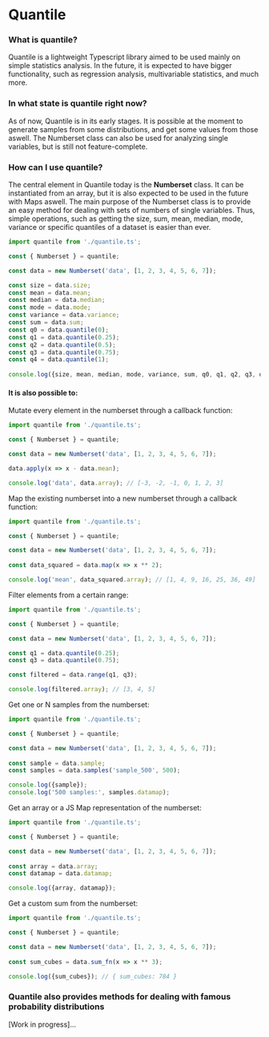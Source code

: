 # Quantile
### What is quantile?
Quantile is a lightweight Typescript library aimed to be used mainly on simple statistics analysis. In the future, it is expected to have bigger functionality, such as regression analysis, multivariable statistics, and much more.

### In what state is quantile right now? 
As of now, Quantile is in its early stages. It is possible at the moment to generate samples from some distributions, and get some values from those aswell. The Numberset class can also be used for analyzing single variables, but is still not feature-complete.

### How can I use quantile?
The central element in Quantile today is the **Numberset** class. It can be instantiated from an array, but it is also expected to be used in the future with Maps aswell. The main purpose of the Numberset class is to provide an easy method for dealing with sets of numbers of single variables. Thus, simple operations, such as getting the size, sum, mean, median, mode, variance or specific quantiles of a dataset is easier than ever. 


```ts
import quantile from './quantile.ts';

const { Numberset } = quantile;

const data = new Numberset('data', [1, 2, 3, 4, 5, 6, 7]);

const size = data.size;
const mean = data.mean;
const median = data.median;
const mode = data.mode;
const variance = data.variance;
const sum = data.sum;
const q0 = data.quantile(0);
const q1 = data.quantile(0.25);
const q2 = data.quantile(0.5);
const q3 = data.quantile(0.75);
const q4 = data.quantile(1);
  
console.log({size, mean, median, mode, variance, sum, q0, q1, q2, q3, q4});
```

#### It is also possible to:

Mutate every element in the numberset through a callback function:
```ts
import quantile from './quantile.ts';

const { Numberset } = quantile;

const data = new Numberset('data', [1, 2, 3, 4, 5, 6, 7]);

data.apply(x => x - data.mean);

console.log('data', data.array); // [-3, -2, -1, 0, 1, 2, 3]
```
Map the existing numberset into a new numberset through a callback function:
```ts
import quantile from './quantile.ts';

const { Numberset } = quantile;

const data = new Numberset('data', [1, 2, 3, 4, 5, 6, 7]);
  
const data_squared = data.map(x => x ** 2);

console.log('mean', data_squared.array); // [1, 4, 9, 16, 25, 36, 49]
```
Filter elements from a certain range:
```ts
import quantile from './quantile.ts';

const { Numberset } = quantile;

const data = new Numberset('data', [1, 2, 3, 4, 5, 6, 7]);

const q1 = data.quantile(0.25);
const q3 = data.quantile(0.75);

const filtered = data.range(q1, q3);

console.log(filtered.array); // [3, 4, 5]
```
Get one or N samples from the numberset:
```ts
import quantile from './quantile.ts';

const { Numberset } = quantile;

const data = new Numberset('data', [1, 2, 3, 4, 5, 6, 7]);
  
const sample = data.sample;
const samples = data.samples('sample_500', 500);

console.log({sample});
console.log('500 samples:', samples.datamap);
```
Get an array or a JS Map representation of the numberset:
```ts
import quantile from './quantile.ts';

const { Numberset } = quantile;

const data = new Numberset('data', [1, 2, 3, 4, 5, 6, 7]);
  
const array = data.array;
const datamap = data.datamap;

console.log({array, datamap});
```
Get a custom sum from the numberset:
```ts
import quantile from './quantile.ts';

const { Numberset } = quantile;

const data = new Numberset('data', [1, 2, 3, 4, 5, 6, 7]);
  
const sum_cubes = data.sum_fn(x => x ** 3);

console.log({sum_cubes}); // { sum_cubes: 784 }
```

### Quantile also provides methods for dealing with famous probability distributions
[Work in progress]...
